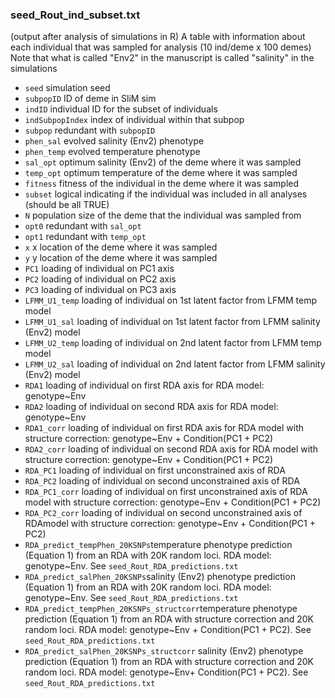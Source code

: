 
### seed_Rout_ind_subset.txt  

(output after analysis of simulations in R) 
A table with information about each individual that was sampled for analysis (10 ind/deme x 100 demes)
Note that what is called "Env2" in the manuscript is called "salinity" in the simulations

* `seed`    simulation seed
* `subpopID` ID of deme in SliM sim
* `indID`   individual ID for the subset of individuals
* `indSubpopIndex` index of individual within that subpop    
* `subpop`        redundant with `subpopID`   
* `phen_sal`     evolved salinity (Env2) phenotype
* `phen_temp`    evolved temperature phenotype
* `sal_opt`      optimum salinity (Env2) of the deme where it was sampled    
* `temp_opt`      optimum temperature of the deme where it was sampled    
* `fitness`       fitness of the individual in the deme where it was sampled
* `subset`       logical indicating if the individual was included in all analyses (should be all TRUE)    
* `N`             population size of the deme that the individual was sampled from      
* `opt0`          redundant with `sal_opt`       
* `opt1`           redundant with `temp_opt`     
* `x`             x location of the deme where it was sampled     
* `y`             y location of the deme where it was sampled    
* `PC1`          loading of individual on PC1 axis    
* `PC2`             loading of individual on PC2 axis 
* `PC3`        loading of individual on PC3 axis
* `LFMM_U1_temp`    loading of individual on 1st latent factor from LFMM temp model 
* `LFMM_U1_sal`    loading of individual on 1st latent factor from LFMM salinity (Env2) model
* `LFMM_U2_temp`    loading of individual on 2nd latent factor from LFMM temp model
* `LFMM_U2_sal`    loading of individual on 2nd latent factor from LFMM salinity (Env2) model
* `RDA1`           loading of individual on first RDA axis for RDA model: genotype~Env
* `RDA2`           loading of individual on second RDA axis for RDA model: genotype~Env
* `RDA1_corr` 	loading of individual on first RDA axis for RDA model with structure correction: genotype~Env + Condition(PC1 + PC2)
* `RDA2_corr`  loading of individual on second RDA axis for RDA model with structure correction: genotype~Env + Condition(PC1 + PC2)
* `RDA_PC1` loading of individual on first unconstrained axis of RDA
* `RDA_PC2`  loading of individual on second unconstrained axis of RDA
* `RDA_PC1_corr` loading of individual on first unconstrained axis of RDA model with structure correction: genotype~Env + Condition(PC1 + PC2)
* `RDA_PC2_corr` loading of individual on second unconstrained axis of RDAmodel with structure correction: genotype~Env + Condition(PC1 + PC2)
* `RDA_predict_tempPhen_20KSNPs`temperature phenotype prediction (Equation 1) from an RDA with 20K random loci. RDA model: genotype~Env. See `seed_Rout_RDA_predictions.txt`
* `RDA_predict_salPhen_20KSNPs`salinity (Env2) phenotype prediction (Equation 1) from an RDA with 20K random loci. RDA model: genotype~Env.  See `seed_Rout_RDA_predictions.txt`
* `RDA_predict_tempPhen_20KSNPs_structcorr`temperature phenotype prediction (Equation 1) from an RDA with structure correction and 20K random loci. RDA model: genotype~Env + Condition(PC1 + PC2). See `seed_Rout_RDA_predictions.txt`
* `RDA_predict_salPhen_20KSNPs_structcorr` salinity (Env2) phenotype prediction (Equation 1) from an RDA with structure correction and 20K random loci. RDA model: genotype~Env+ Condition(PC1 + PC2).  See `seed_Rout_RDA_predictions.txt`

